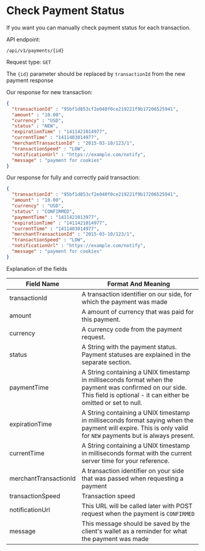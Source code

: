 
# Check Payment Status
If you want you can manually check payment status for each transaction.

API endpoint:

```
/api/v1/payments/{id}
```
Request type: `GET`


The `{id}` parameter should be replaced by `transactionId` from the new payment response

Our response for new transaction:

```json
{
  "transactionId" : "95bf1d853cf2e040f0ce219221f9b17206525941",
  "amount" : "10.00",
  "currency" : "USD",
  "status" : "NEW",
  "expirationTime" : "1411421014977",
  "currentTime" : "1411403014977",
  "merchantTransactionId" : "2015-03-10/123/1",
  "transactionSpeed" : "LOW",
  "notificationUrl" : "https://example.com/notify",
  "message" : "payment for cookies"
}
```

Our response for fully and correctly paid transaction:

```json
{
  "transactionId" : "95bf1d853cf2e040f0ce219221f9b17206525941",
  "amount" : "10.00",
  "currency" : "USD",
  "status" : "CONFIRMED",
  "paymentTime" : "1411421013977",
  "expirationTime" : "1411421014977",
  "currentTime" : "1411403014977",
  "merchantTransactionId" : "2015-03-10/123/1",
  "transactionSpeed" : "LOW",
  "notificationUrl" : "https://example.com/notify",
  "message" : "payment for cookies"
}
```

Explanation of the fields

| Field Name            | Format And Meaning                                                                                                                                            |
|-----------------------|---------------------------------------------------------------------------------------------------------------------------------------------------------------|
| transactionId         | A transaction identifier on our side, for which the payment was made                                                                                          |
| amount                | A amount of currency that was paid for this payment.                                                                                                          |
| currency              | A currency code from the payment request.                                                                                                                     |
| status                | A String with the payment status. Payment statuses are explained in the separate section.                                                                     |
| paymentTime           | A String containing a UNIX timestamp in milliseconds format when the payment was confirmed on our side. This field is optional - it can either be omitted or set to null.                               |
| expirationTime        | A String containing a UNIX timestamp in milliseconds format saying when the payment will expire. This is only valid for `NEW` payments but is always present. |
| currentTime           | A String containing a UNIX timestamp in milliseconds format with the current server time for your reference.                                                  |
| merchantTransactionId | A transaction identifier on your side that was passed when requesting a payment                                                                               |
| transactionSpeed      | Transaction speed |
| notificationUrl 		  | This URL will be called later with POST request when the payment is `CONFIRMED` |
| message               | This message should be saved by the client's wallet as a reminder for what the payment was made |
